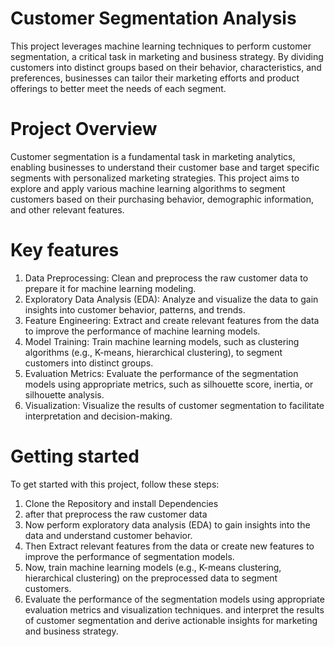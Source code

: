
# Customer Segmentation Analysis

This project leverages machine learning techniques to perform customer segmentation, a critical task in marketing and business strategy. By dividing customers into distinct groups based on their behavior, characteristics, and preferences, businesses can tailor their marketing efforts and product offerings to better meet the needs of each segment.

# Project Overview

Customer segmentation is a fundamental task in marketing analytics, enabling businesses to understand their customer base and target specific segments with personalized marketing strategies. This project aims to explore and apply various machine learning algorithms to segment customers based on their purchasing behavior, demographic information, and other relevant features.

# Key features

1. Data Preprocessing: Clean and preprocess the raw customer data to prepare it for machine learning modeling.
2. Exploratory Data Analysis (EDA): Analyze and visualize the data to gain insights into customer behavior, patterns, and trends.
3. Feature Engineering: Extract and create relevant features from the data to improve the performance of machine learning models.
4. Model Training: Train machine learning models, such as clustering algorithms (e.g., K-means, hierarchical clustering), to segment customers into distinct groups.
5. Evaluation Metrics: Evaluate the performance of the segmentation models using appropriate metrics, such as silhouette score, inertia, or silhouette analysis.
6. Visualization: Visualize the results of customer segmentation to facilitate interpretation and decision-making.

# Getting started

To get started with this project, follow these steps:

1. Clone the Repository and install Dependencies
2. after that preprocess the raw customer data 
3. Now perform exploratory data analysis (EDA) to gain insights into the data and understand customer behavior.
4. Then Extract relevant features from the data or create new features to improve the performance of segmentation models.
5. Now, train machine learning models (e.g., K-means clustering, hierarchical clustering) on the preprocessed data to segment customers.
6. Evaluate the performance of the segmentation models using appropriate evaluation metrics and visualization techniques.
and interpret the results of customer segmentation and derive actionable insights for marketing and business strategy.

